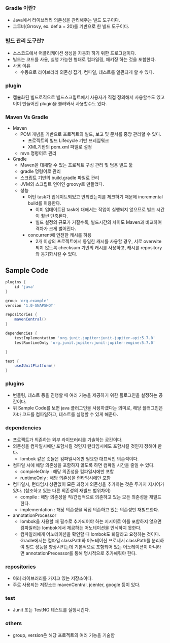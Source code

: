 ### Gradle 이란?
- Java에서 라이브러리 의존성을 관리해주는 빌드 도구이다.
- 그루비(Grrovy, ex. def a = 20)를 기반으로 한 빌드 도구이다.

### 빌드 관리 도구란?
- 소스코드에서 어플리케이션 생성을 자동화 하기 위한 프로그램이다. 
- 빌드는 코드를 사용, 실행 가능한 형태로 컴파일링, 패키징 하는 것을 포함한다.
- 사용 이유
  - 수동으로 라이브러리 의존성 잡기, 컴파일, 테스트를 일관되게 할 수 있다.

### plugin 
- 캡슐화된 빌드로직으로 빌드스크립트에서 사용자가 직접 정의해서 사용할수도 있고
이미 만들어진 plugin을 불러와서 사용할수도 있다.

### Maven Vs Gradle
- Maven 
  - POM 개념을 기반으로 프로젝트의 빌드, 보고 및 문서를 중앙 관리할 수 있다.
    - 프로젝트의 빌드 Lifecycle 기반 프레임워크
    - XML기반의 pom.xml 파일로 설정
  - mvn 명령어로 관리
- Gradle
  - Maven을 대체할 수 있는 프로젝트 구성 관리 및 범용 빌드 툴
  - gradle 명령어로 관리
  - 스크립트 기반의 build.gradle 파일로 관리
  - JVM의 스크립트 언어인 groovy로 만들었다.
  - 성능
    - 어떤 task가 업데이트되었고 안되었는지를 체크하기 때문에 incremental build를 허용한다.
      - 이미 업데이트된 task에 대해서는 작업이 실행되지 않으므로 빌드 시간이 훨씬 단축된다.
      - 빌드 설정의 규모가 커질수록, 빌드시간의 차이도 Maven과 비교하여 격차가 크게 벌어진다.
    - concurrent에 안전한 캐시를 허용
      - 2개 이상의 프로젝트에서 동일한 캐시를 사용할 경우, 서로 overwite되지 않도록 checksum 기반의 캐시를
사용하고, 캐시를 repository와 동기화시킬 수 있다.

## Sample Code
```groovy
plugins {
    id 'java'
}

group 'org.example'
version '1.0-SNAPSHOT'

repositories {
    mavenCentral()
}

dependencies {
    testImplementation 'org.junit.jupiter:junit-jupiter-api:5.7.0'
    testRuntimeOnly 'org.junit.jupiter:junit-jupiter-engine:5.7.0'

}

test {
    useJUnitPlatform()
}
```

### plugins
- 번들링, 테스트 등을 진행할 때 여러 기능을 제공하기 위한 플로그인을 설정하는 공간이다.
- 위 Sample Code를 보면 java 플러그인을 사용하겠다는 의미로, 해당 플러그인은 자바 코드를 컴파일하고, 테스트를
실행할 수 있게 해준다.

### dependencies
- 프로젝트가 의존하는 외부 라이브러리를 기술하는 공간이다.
- 의존성을 컴파일시에만 포함시킬 것인지 런타임시에도 포함시킬 것인지 정해야 한다.
  - lombok 같은 것들은 컴파일시에만 필요한 대표적인 의존석이다.
- 컴파일 시에 해당 의존성을 포함하지 않도록 하면 컴파일 시간을 줄일 수 있다.
  - compieleOnly : 해당 의존성을 컴파일시에만 포함
  - runtimeOnly : 해당 의존성을 런타임시에만 포함
- 컴파일시, 런타임시 상관없이 모든 과정에 의존성을 추가하는 것은 두가지 지시어가 있다.
  (참조하고 있는 다른 의존성의 재빌드 범위차이)
  - compile : 해당 의존성을 직/간접적으로 의존하고 있는 모든 의존성을 재빌드한다.
  - implementation : 해당 의존성을 직접 의존하고 있는 의존성만 재빌드한다.
- annotationProcessor
  - lombok을 사용할 때 필수로 추가되어야 하는 지시어로 이를 포함하지 않으면
컴파일러는 lombok에서 제공하는 어노테이션을 인식하지 못한다.
  - 컴파일러에게 어노테이션을 확인할 때 lombok도 봐달라고 요청하는 것이다. Gradle에서는 컴파일
classPath와 어노테이션 프로세서 classPath를 분리하여 빌드 성능을 향상시키는데 기본적으로 포함되어 있는
어노테이션이 아니라면 annotationPrecessor를 통해 명시적으로 추가해줘야 한다.

### repositories
- 여러 라이브러리를 가지고 있는 저장소이다.
- 주로 사용되는 저장소는 mavenCentral, jcenter, google 등이 있다.

### test
- Junit 또는 TestNG 테스트를 실행시킨다.

### others
- group, version은 해당 프로젝트의 여러 기능을 기술함






